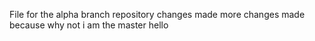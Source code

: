 File for the alpha branch repository
changes made
more changes made because why not i am the master
hello

